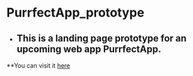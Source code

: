 # PurrfectApp_prototype

* ## This is a landing page prototype for an upcoming web app PurrfectApp.
**You can visit it [here](https://xd.adobe.com/view/9c88d3f9-6e81-4567-7632-3ebeb5315f4f-eab9/?fullscreen)
